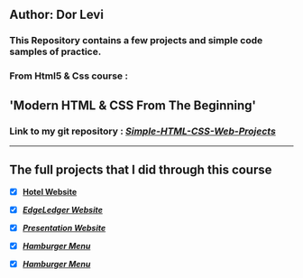 ## **Author: Dor Levi**

### **This Repository contains a few projects and simple code samples of practice.**

### From Html5 & Css course :

## 'Modern HTML & CSS From The Beginning'

### Link to my git repository : [_Simple-HTML-CSS-Web-Projects_](https://github.com/DorLevi694/Simple-HTML-CSS-Web-Projects)

---

## The full projects that I did through this course

- [x] [**Hotel Website**](https://github.com/DorLevi694/Simple-HTML-CSS-Web-Projects/tree/master/hotel-website-html-css)

- [x] [**_EdgeLedger Website_**](https://github.com/DorLevi694/Simple-HTML-CSS-Web-Projects/tree/master/EdgeLedger)

- [x] [**_Presentation Website_**](https://github.com/DorLevi694/Simple-HTML-CSS-Web-Projects/tree/master/Presentation)

- [x] [**_Hamburger Menu_**](https://github.com/DorLevi694/Simple-HTML-CSS-Web-Projects/tree/master/Hamburger-Menu)

- [x] [**_Hamburger Menu_**](https://github.com/DorLevi694/Simple-HTML-CSS-Web-Projects/tree/master/TimeLine)
